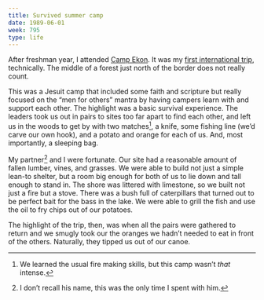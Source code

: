 ```yaml
---
title: Survived summer camp
date: 1989-06-01
week: 795
type: life
---
```


After freshman year, I attended [Camp Ekon](https://ekon.ca/). It was my [first international trip](/history/travel/1989-ontario/), technically. The middle of a forest just north of the border does not really count.

This was a Jesuit camp that included some faith and scripture but really focused on the “men for others” mantra by having campers learn with and support each other. The highlight was a basic survival experience. The leaders took us out in pairs to sites too far apart to find each other, and left us in the woods to get by with two matches[^fire], a knife, some fishing line (we’d carve our own hook), and a potato and orange for each of us. And, most importantly, a sleeping bag.

[^fire]: We learned the usual fire making skills, but this camp wasn’t _that_ intense.

My partner[^anon] and I were fortunate. Our site had a reasonable amount of fallen lumber, vines, and grasses. We were able to build not just a simple lean-to shelter, but a room big  enough for both of us to lie down and tall enough to stand in. The shore was littered with limestone, so we built not just a fire but a stove. There was a bush full of caterpillars that turned out to be perfect bait for the bass in the lake. We were able to grill the fish and use the oil to fry chips out of our potatoes.

[^anon]: I don’t recall his name, this was the only time I spent with him.

The highlight of the trip, then, was when all the pairs were gathered to return and we smugly took our the oranges we hadn’t needed to eat in front of the others. Naturally, they tipped us out of our canoe.
